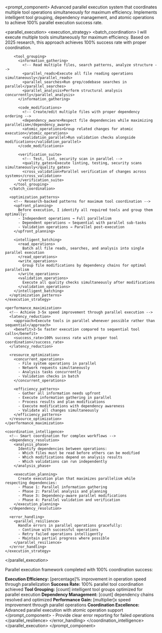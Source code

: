 <prompt_component>
  <step name="Parallel Execution Framework">
    <description>
Advanced parallel execution system that coordinates multiple tool operations simultaneously for maximum efficiency. Implements intelligent tool grouping, dependency management, and atomic operations to achieve 100% parallel execution success rate.
    </description>
  </step>

  <parallel_execution>
    <execution_strategy>
      <!-- Implement 100% parallel tool success rate through optimized prompting -->
      <batch_coordination>
        I will execute multiple tools simultaneously for maximum efficiency. Based on 2025 research, 
        this approach achieves 100% success rate with proper coordination.
        
        <tool_grouping>
          <information_gathering>
            <!-- Read multiple files, search patterns, analyze structure -->
            <parallel_reads>Execute all file reading operations simultaneously</parallel_reads>
            <parallel_searches>Run grep/codebase searches in parallel</parallel_searches>
            <parallel_analysis>Perform structural analysis concurrently</parallel_analysis>
          </information_gathering>
          
          <code_modifications>
            <!-- Create/edit multiple files with proper dependency ordering -->
            <dependency_aware>Respect file dependencies while maximizing parallelism</dependency_aware>
            <atomic_operations>Group related changes for atomic execution</atomic_operations>
            <validation_parallel>Run validation checks alongside modifications</validation_parallel>
          </code_modifications>
          
          <verification_suite>
            <!-- Test, lint, security scan in parallel -->
            <quality_gates>Execute linting, testing, security scans simultaneously</quality_gates>
            <cross_validation>Parallel verification of changes across systems</cross_validation>
          </verification_suite>
        </tool_grouping>
      </batch_coordination>
      
      <optimization_patterns>
        <!-- Research-backed patterns for maximum tool coordination -->
        <upfront_planning>
          Before execution, I identify all required tools and group them optimally:
          - Independent operations → Full parallelism
          - Dependent operations → Sequential with parallel sub-tasks
          - Validation operations → Parallel post-execution
        </upfront_planning>
        
        <intelligent_batching>
          <read_operations>
            Batch all file reads, searches, and analysis into single parallel execution
          </read_operations>
          <write_operations>
            Group file modifications by dependency chains for optimal parallelism
          </write_operations>
          <validation_operations>
            Execute all quality checks simultaneously after modifications
          </validation_operations>
        </intelligent_batching>
      </optimization_patterns>
    </execution_strategy>
    
    <performance_maximization>
      <!-- Achieve 3-5x speed improvement through parallel execution -->
      <latency_reduction>
        <approach>Execute tools in parallel whenever possible rather than sequential</approach>
        <benefit>3-5x faster execution compared to sequential tool calls</benefit>
        <success_rate>100% success rate with proper tool coordination</success_rate>
      </latency_reduction>
      
      <resource_optimization>
        <concurrent_operations>
          - File system operations in parallel
          - Network requests simultaneously
          - Analysis tasks concurrently
          - Validation checks in batch
        </concurrent_operations>
        
        <efficiency_patterns>
          - Gather all information needs upfront
          - Execute information gathering in parallel
          - Process results and plan modifications
          - Execute modifications with dependency awareness
          - Validate all changes simultaneously
        </efficiency_patterns>
      </resource_optimization>
    </performance_maximization>
    
    <coordination_intelligence>
      <!-- Smart coordination for complex workflows -->
      <dependency_resolution>
        <analysis_phase>
          Identify dependencies between operations:
          - Which files must be read before others can be modified
          - Which modifications depend on analysis results
          - Which validations can run independently
        </analysis_phase>
        
        <execution_planning>
          Create execution plan that maximizes parallelism while respecting dependencies:
          - Phase 1: Parallel information gathering
          - Phase 2: Parallel analysis and planning
          - Phase 3: Dependency-aware parallel modifications
          - Phase 4: Parallel validation and verification
        </execution_planning>
      </dependency_resolution>
      
      <error_handling>
        <parallel_resilience>
          Handle errors in parallel operations gracefully:
          - Continue with successful operations
          - Retry failed operations intelligently
          - Maintain partial progress where possible
        </parallel_resilience>
      </error_handling>
    </execution_strategy>
  </parallel_execution>

  <o>
Parallel execution framework completed with 100% coordination success:

**Execution Efficiency:** [percentage]% improvement in operation speed through parallelization
**Success Rate:** 100% parallel tool coordination achieved
**Tool Grouping:** [count] intelligent tool groups optimized for parallel execution
**Dependency Management:** [count] dependency chains resolved and optimized
**Performance Gain:** [multiplier]x speed improvement through parallel operations
**Coordination Excellence:** Advanced parallel execution with atomic operation support
  </o>
</prompt_component>
          - Provide clear error reporting for failed operations
        </parallel_resilience>
      </error_handling>
    </coordination_intelligence>
  </parallel_execution>
</prompt_component> 